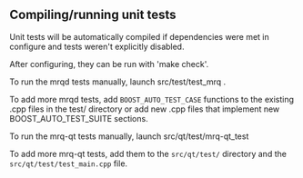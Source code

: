 Compiling/running unit tests
------------------------------------

Unit tests will be automatically compiled if dependencies were met in configure
and tests weren't explicitly disabled.

After configuring, they can be run with 'make check'.

To run the mrqd tests manually, launch src/test/test_mrq .

To add more mrqd tests, add `BOOST_AUTO_TEST_CASE` functions to the existing
.cpp files in the test/ directory or add new .cpp files that
implement new BOOST_AUTO_TEST_SUITE sections.

To run the mrq-qt tests manually, launch src/qt/test/mrq-qt_test

To add more mrq-qt tests, add them to the `src/qt/test/` directory and
the `src/qt/test/test_main.cpp` file.
